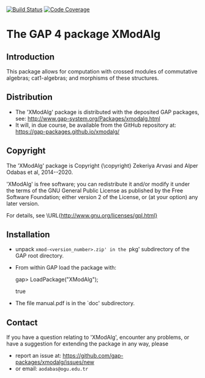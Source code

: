 [![Build Status](https://travis-ci.org/gap-packages/xmodalg.svg?branch=master)](https://travis-ci.org/gap-packages/xmodalg)
[![Code Coverage](https://codecov.io/github/gap-packages/xmodalg/coverage.svg?branch=master&token=)](https://codecov.io/gh/gap-packages/xmodalg)

# The GAP 4 package XModAlg  

## Introduction 

This package allows for computation with crossed modules of commutative algebras; cat1-algebras; and morphisms of these structures.

## Distribution

 * The 'XModAlg' package is distributed with the deposited GAP packages, see: 
     <http://www.gap-system.org/Packages/xmodalg.html>
 * It will, in due course, be available from the GitHub repository at:
     <https://gap-packages.github.io/xmodalg/> 

## Copyright

The 'XModAlg' package is Copyright {\copyright} Zekeriya Arvasi and Alper Odabas et al, 2014--2020. 

'XModAlg' is free software; you can redistribute it and/or modify
it under the terms of the GNU General Public License as published by
the Free Software Foundation; either version 2 of the License, or
(at your option) any later version. 

For details, see \URL{http://www.gnu.org/licenses/gpl.html}

## Installation

 * unpack `xmod-<version_number>.zip' in the `pkg' subdirectory of the GAP root directory.
 * From within GAP load the package with:

    gap> LoadPackage("XModAlg");

    true
 
 * The file manual.pdf is in the `doc' subdirectory.

## Contact

If you have a question relating to 'XModAlg', encounter any problems, or have a suggestion for extending the package in any way, please 
 * report an issue at: <https://github.com/gap-packages/xmodalg/issues/new>  
 * or email: `aodabas@ogu.edu.tr`

